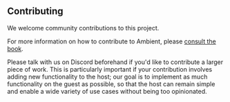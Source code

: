 ## Contributing

We welcome community contributions to this project.

For more information on how to contribute to Ambient, please [consult the book](https://ambientrun.github.io/Ambient/runtime_internals/contributing.html).

Please talk with us on Discord beforehand if you'd like to contribute a larger piece of work. This is particularly important if your contribution involves adding new functionality to the host; our goal is to implement as much functionality on the guest as possible, so that the host can remain simple and enable a wide variety of use cases without being too opinionated.
